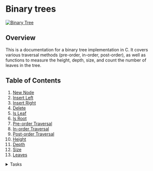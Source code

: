 # Binary trees

[![Binary Tree](https://www.geeksforgeeks.org/wp-content/uploads/binary-tree-to-DLL.png)](https://www.geeksforgeeks.org/wp-content/uploads/binary-tree-to-DLL.png)

## Overview
This is a documentation for a binary tree implementation in C. It covers various traversal methods (pre-order, in-order, post-order), as well as functions to measure the height, depth, size, and count the number of leaves in the tree.

## Table of Contents
1. [New Node](#new-node)
2. [Insert Left](#insert-left)
3. [Insert Right](#insert-right)
4. [Delete](#delete)
5. [Is Leaf](#is-leaf)
6. [Is Root](#is-root)
7. [Pre-order Traversal](#pre-order-traversal)
8. [In-order Traversal](#in-order-traversal)
9. [Post-order Traversal](#post-order-traversal)
10. [Height](#height)
11. [Depth](#depth)
12. [Size](#size)
13. [Leaves](#leaves)

<details>
  <summary>Tasks</summary>
## Tasks

| Task | Description | Prototype | Parameters | Returns |
|------|-------------|-----------|------------|---------|
| **1. New Node** | Write a function that creates a binary tree node. | `binary_tree_t *binary_tree_node(binary_tree_t *parent, int value);` | `parent`: Pointer to the parent node of the node to create. `value`: Value to put in the new node. | A pointer to the new node, or NULL on failure. |
| **2. Insert Left** | Write a function that inserts a node as the left-child of another node. | `binary_tree_t *binary_tree_insert_left(binary_tree_t *parent, int value);` | `parent`: Pointer to the node to insert the left-child in. `value`: Value to store in the new node. | A pointer to the created node, or NULL on failure or if parent is NULL. |
| **3. Insert Right** | Write a function that inserts a node as the right-child of another node. | `binary_tree_t *binary_tree_insert_right(binary_tree_t *parent, int value);` | `parent`: Pointer to the node to insert the right-child in. `value`: Value to store in the new node. | A pointer to the created node, or NULL on failure or if parent is NULL. |
| **4. Delete** | Write a function that deletes an entire binary tree. | `void binary_tree_delete(binary_tree_t *tree);` | `tree`: Pointer to the root node of the tree to delete. | Void. |
| **5. Is Leaf** | Write a function that checks if a node is a leaf. | `int binary_tree_is_leaf(const binary_tree_t *node);` | `node`: Pointer to the node to check. | 1 if node is a leaf, otherwise 0. If node is NULL, return 0. |
| **6. Is Root** | Write a function that checks if a given node is a root. | `int binary_tree_is_root(const binary_tree_t *node);` | `node`: Pointer to the node to check. | 1 if node is a root, otherwise 0. If node is NULL, return 0. |
| **7. Pre-order Traversal** | Write a function that goes through a binary tree using pre-order traversal. | `void binary_tree_preorder(const binary_tree_t *tree, void (*func)(int));` | `tree`: Pointer to the root node of the tree to traverse. `func`: Pointer to a function to call for each node. | Void. If tree or func is NULL, do nothing. |
| **8. In-order Traversal** | Write a function that goes through a binary tree using in-order traversal. | `void binary_tree_inorder(const binary_tree_t *tree, void (*func)(int));` | `tree`: Pointer to the root node of the tree to traverse. `func`: Pointer to a function to call for each node. | Void. If tree or func is NULL, do nothing. |
| **9. Post-order Traversal** | Write a function that goes through a binary tree using post-order traversal. | `void binary_tree_postorder(const binary_tree_t *tree, void (*func)(int));` | `tree`: Pointer to the root node of the tree to traverse. `func`: Pointer to a function to call for each node. | Void. If tree or func is NULL, do nothing. |
| **10. Height** | Write a function that measures the height of a binary tree. | `size_t binary_tree_height(const binary_tree_t *tree);` | `tree`: Pointer to the root node of the tree to measure the height. | The height of the tree. If tree is NULL, return 0. |
| **11. Depth** | Write a function that measures the depth of a node in a binary tree. | `size_t binary_tree_depth(const binary_tree_t *tree);` | `tree`: Pointer to the node to measure the depth. | The depth of the node. If tree is NULL, return 0. |
| **12. Size** | Write a function that measures the size of a binary tree. | `size_t binary_tree_size(const binary_tree_t *tree);` | `tree`: Pointer to the root node of the tree to measure the size. | The size of the tree. If tree is NULL, the function must return 0. |
| **13. Leaves** | Write a function that counts the leaves in a binary tree. | `size_t binary_tree_leaves(const binary_tree_t *tree);` | `tree`: Pointer to the root node of the tree to count the number of leaves. | The number of leaves in the tree. If tree is NULL, the function must return 0. A NULL pointer is not a leaf. |
<details>
  
## How to Start
To use these functionalities, include the respective header file and link with the binary tree implementation in your C project.

## Example
```c
#include <stdio.h>
#include "binary_tree.h"

int main() {
    // Example usage of binary tree functions
    binary_tree_t *root = binary_tree_node(NULL, 10);
    binary_tree_insert_left(root, 5);
    binary_tree_insert_right(root, 15);

    // Additional operations...

    binary_tree_delete(root); // Cleanup
    return 0;
}
```
## How to Contribute
1. **Fork the Repository:** Start by forking the repository to your GitHub account.
2. **Clone your Fork:** Clone the forked repository to your local machine using `git clone`.
3. **Explore and Implement:** Review the source code and implement changes by adding new features to the existing ones or create a new one.
4. **Test your Implementation:** Test your codes without changing or affecting its functionality.
5. **Create Pull Request:** Submit a well-documented pull request with reasons for improvements.

## Getting Started

To contribute to the custom project, follow the example below:

```c
git clone https://github.com/your-username/binary_trees.git\
cd binary_trees
# Start coding and make it your own!
```
## Resources
- Binary tree
- Data Structure and Algorithms - Tree
- Tree Traversal
- Binary Search Tree
- Data structures: Binary Tree

## Authors
- [Aghaulor Gift](aghaulor.gift@gmail.com)
- [Eveshogweyore Alle]()
